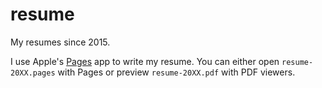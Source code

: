 # resume

My resumes since 2015.

I use Apple's [Pages](https://www.apple.com/lae/pages/) app to write my resume. You can either open `resume-20XX.pages` with Pages or preview `resume-20XX.pdf` with PDF viewers.
